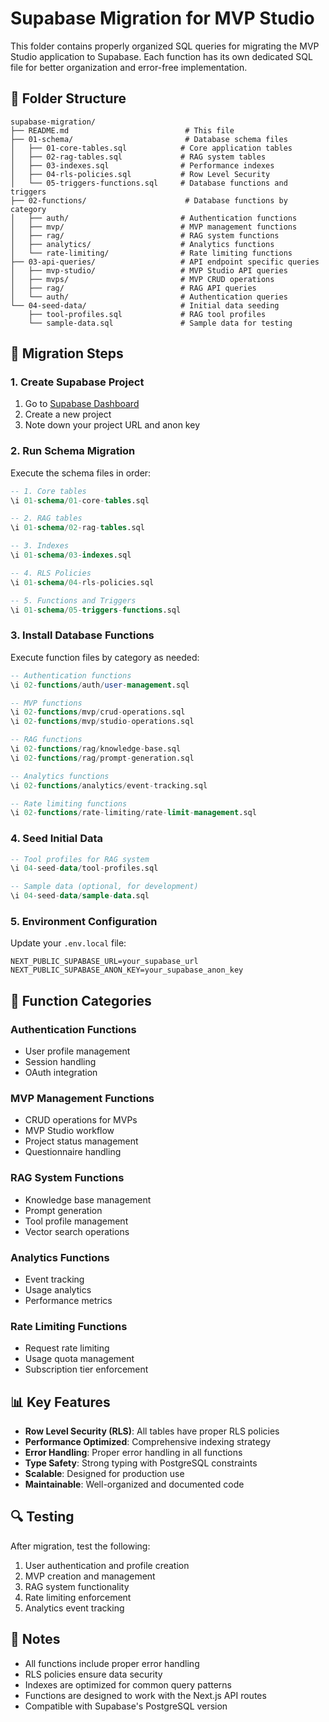 # Supabase Migration for MVP Studio

This folder contains properly organized SQL queries for migrating the MVP Studio application to Supabase. Each function has its own dedicated SQL file for better organization and error-free implementation.

## 📁 Folder Structure

```
supabase-migration/
├── README.md                          # This file
├── 01-schema/                         # Database schema files
│   ├── 01-core-tables.sql            # Core application tables
│   ├── 02-rag-tables.sql             # RAG system tables
│   ├── 03-indexes.sql                # Performance indexes
│   ├── 04-rls-policies.sql           # Row Level Security
│   └── 05-triggers-functions.sql     # Database functions and triggers
├── 02-functions/                      # Database functions by category
│   ├── auth/                         # Authentication functions
│   ├── mvp/                          # MVP management functions
│   ├── rag/                          # RAG system functions
│   ├── analytics/                    # Analytics functions
│   └── rate-limiting/                # Rate limiting functions
├── 03-api-queries/                   # API endpoint specific queries
│   ├── mvp-studio/                   # MVP Studio API queries
│   ├── mvps/                         # MVP CRUD operations
│   ├── rag/                          # RAG API queries
│   └── auth/                         # Authentication queries
└── 04-seed-data/                     # Initial data seeding
    ├── tool-profiles.sql             # RAG tool profiles
    └── sample-data.sql               # Sample data for testing
```

## 🚀 Migration Steps

### 1. Create Supabase Project
1. Go to [Supabase Dashboard](https://supabase.com/dashboard)
2. Create a new project
3. Note down your project URL and anon key

### 2. Run Schema Migration
Execute the schema files in order:
```sql
-- 1. Core tables
\i 01-schema/01-core-tables.sql

-- 2. RAG tables
\i 01-schema/02-rag-tables.sql

-- 3. Indexes
\i 01-schema/03-indexes.sql

-- 4. RLS Policies
\i 01-schema/04-rls-policies.sql

-- 5. Functions and Triggers
\i 01-schema/05-triggers-functions.sql
```

### 3. Install Database Functions
Execute function files by category as needed:
```sql
-- Authentication functions
\i 02-functions/auth/user-management.sql

-- MVP functions
\i 02-functions/mvp/crud-operations.sql
\i 02-functions/mvp/studio-operations.sql

-- RAG functions
\i 02-functions/rag/knowledge-base.sql
\i 02-functions/rag/prompt-generation.sql

-- Analytics functions
\i 02-functions/analytics/event-tracking.sql

-- Rate limiting functions
\i 02-functions/rate-limiting/rate-limit-management.sql
```

### 4. Seed Initial Data
```sql
-- Tool profiles for RAG system
\i 04-seed-data/tool-profiles.sql

-- Sample data (optional, for development)
\i 04-seed-data/sample-data.sql
```

### 5. Environment Configuration
Update your `.env.local` file:
```env
NEXT_PUBLIC_SUPABASE_URL=your_supabase_url
NEXT_PUBLIC_SUPABASE_ANON_KEY=your_supabase_anon_key
```

## 🔧 Function Categories

### Authentication Functions
- User profile management
- Session handling
- OAuth integration

### MVP Management Functions
- CRUD operations for MVPs
- MVP Studio workflow
- Project status management
- Questionnaire handling

### RAG System Functions
- Knowledge base management
- Prompt generation
- Tool profile management
- Vector search operations

### Analytics Functions
- Event tracking
- Usage analytics
- Performance metrics

### Rate Limiting Functions
- Request rate limiting
- Usage quota management
- Subscription tier enforcement

## 📊 Key Features

- **Row Level Security (RLS)**: All tables have proper RLS policies
- **Performance Optimized**: Comprehensive indexing strategy
- **Error Handling**: Proper error handling in all functions
- **Type Safety**: Strong typing with PostgreSQL constraints
- **Scalable**: Designed for production use
- **Maintainable**: Well-organized and documented code

## 🔍 Testing

After migration, test the following:
1. User authentication and profile creation
2. MVP creation and management
3. RAG system functionality
4. Rate limiting enforcement
5. Analytics event tracking

## 📝 Notes

- All functions include proper error handling
- RLS policies ensure data security
- Indexes are optimized for common query patterns
- Functions are designed to work with the Next.js API routes
- Compatible with Supabase's PostgreSQL version
